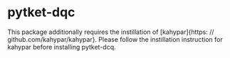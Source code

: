 # pytket-dqc

This package additionally requires the instillation of
[kahypar]{https: // github.com/kahypar/kahypar}. Please follow the instillation
instruction for kahypar before installing pytket-dcq.
